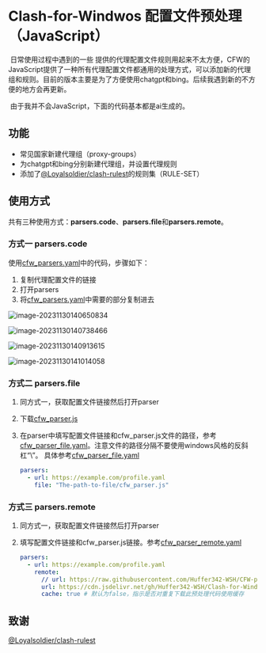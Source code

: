 # Clash-for-Windwos 配置文件预处理（JavaScript）

​		日常使用过程中遇到的一些 提供的代理配置文件规则用起来不太方便，CFW的JavaScript提供了一种所有代理配置文件都通用的处理方式，可以添加新的代理组和规则。目前的版本主要是为了方便使用chatgpt和bing。后续我遇到新的不方便的地方会再更新。

​		由于我并不会JavaScript，下面的代码基本都是ai生成的。

## 功能

- 常见国家新建代理组（proxy-groups）
- 为chatgpt和bing分别新建代理组，并设置代理规则
- 添加了[@Loyalsoldier/clash-rulest](https://github.com/Loyalsoldier/clash-rules)的规则集（RULE-SET）



## 使用方式

共有三种使用方式：**parsers.code**、**parsers.file**和**parsers.remote**。

### 方式一 parsers.code

使用[cfw_parsers.yaml](https://github.com/Huffer342-WSH/CFW-parsers/blob/main/cfw_parsers.yaml)中的代码，步骤如下：

1. 复制代理配置文件的链接
2. 打开parsers
3. 将[cfw_parsers.yaml](https://github.com/Huffer342-WSH/CFW-parsers/blob/main/cfw_parsers.yaml)中需要的部分复制进去

![image-20231130140650834](README.assets/image-20231130140650834.png)



![image-20231130140738466](README.assets/image-20231130140738466.png)



![image-20231130140913615](README.assets/image-20231130140913615.png)



![image-20231130141014058](README.assets/image-20231130141014058.png)



### 方式二 parsers.file

1. 同方式一，获取配置文件链接然后打开parser

2. 下载[cfw_parser.js](https://github.com/Huffer342-WSH/CFW-parsers/blob/main/cfw_parser.js)

3. 在parser中填写配置文件链接和cfw_parser.js文件的路径，参考[cfw_parser_file.yaml](https://github.com/Huffer342-WSH/CFW-parsers/blob/main/cfw_parser_file.yaml)。注意文件的路径分隔不要使用windows风格的反斜杠“\”。 具体参考[cfw_parser_file.yaml](https://github.com/Huffer342-WSH/CFW-parsers/blob/main/cfw_parser_file.yaml)

   ```yaml
   parsers:
     - url: https://example.com/profile.yaml
       file: "The-path-to-file/cfw_parser.js"
   
   ```



### 方式三 parsers.remote

1. 同方式一，获取配置文件链接然后打开parser

2. 填写配置文件链接和cfw_parser.js链接。参考[cfw_parser_remote.yaml](https://github.com/Huffer342-WSH/CFW-parsers/blob/main/cfw_parser_remote.yaml)

   ```yaml
   parsers:
     - url: https://example.com/profile.yaml
       remote:
         // url: https://raw.githubusercontent.com/Huffer342-WSH/CFW-parsers/main/cfw_parser.js
         url: https://cdn.jsdelivr.net/gh/Huffer342-WSH/Clash-for-Windwos-parsers@main/cfw_parser.js
         cache: true # 默认为false，指示是否对重复下载此预处理代码使用缓存
   
   ```



## 致谢

[@Loyalsoldier/clash-rulest](https://github.com/Loyalsoldier/clash-rules)
